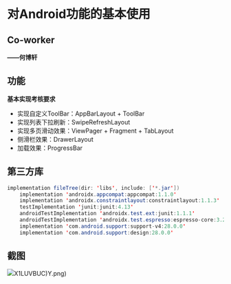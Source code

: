 # 对Android功能的基本使用

## Co-worker

**——何博轩**

## 功能

**基本实现考核要求**

- 实现自定义ToolBar：AppBarLayout + ToolBar
- 实现列表下拉刷新：SwipeRefreshLayout
- 实现多页滑动效果：ViewPager + Fragment + TabLayout
- 侧滑栏效果：DrawerLayout
- 加载效果：ProgressBar

## 第三方库

```java
implementation fileTree(dir: 'libs', include: ['*.jar'])
    implementation 'androidx.appcompat:appcompat:1.1.0'
    implementation 'androidx.constraintlayout:constraintlayout:1.1.3'
    testImplementation 'junit:junit:4.13'
    androidTestImplementation 'androidx.test.ext:junit:1.1.1'
    androidTestImplementation 'androidx.test.espresso:espresso-core:3.2.0'
    implementation 'com.android.support:support-v4:28.0.0'
    implementation 'com.android.support:design:28.0.0'
```

## 截图

![](.\Image\)P{CK{C9$`Q%)X1LUVBUC)Y.png)







